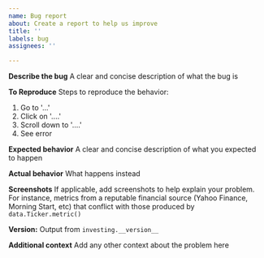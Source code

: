 ```yaml
---
name: Bug report
about: Create a report to help us improve
title: ''
labels: bug
assignees: ''

---
```


**Describe the bug**
A clear and concise description of what the bug is

**To Reproduce**
Steps to reproduce the behavior:
1. Go to '...'
2. Click on '....'
3. Scroll down to '....'
4. See error

**Expected behavior**
A clear and concise description of what you expected to happen

**Actual behavior**
What happens instead

**Screenshots**
If applicable, add screenshots to help explain your problem. For instance, metrics from a reputable financial source (Yahoo Finance, Morning Start, etc) that conflict with those produced by `data.Ticker.metric()`

**Version:**
Output from `investing.__version__`

**Additional context**
Add any other context about the problem here
